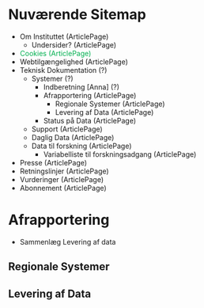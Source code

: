 
# Nuværende Sitemap

- Om Instituttet  (ArticlePage)
	- Undersider?  (ArticlePage)
- <font color="#00b050">Cookies  (ArticlePage)</font>
- Webtilgængelighed  (ArticlePage)
- Teknisk Dokumentation (?)
	- Systemer (?)
		- Indberetning [Anna] (?)
		- Afrapportering  (ArticlePage)
			- Regionale Systemer  (ArticlePage)
			- Levering af Data  (ArticlePage)
		- Status på Data  (ArticlePage)
	- Support  (ArticlePage)
	- Daglig Data  (ArticlePage)
	- Data til forskning  (ArticlePage)
		- Variabelliste til forskningsadgang  (ArticlePage)
- Presse (ArticlePage)
- Retningslinjer (ArticlePage)
- Vurderinger (ArticlePage)
- Abonnement (ArticlePage)


# Afrapportering
- Sammenlæg Levering af data
## Regionale Systemer

## Levering af Data
